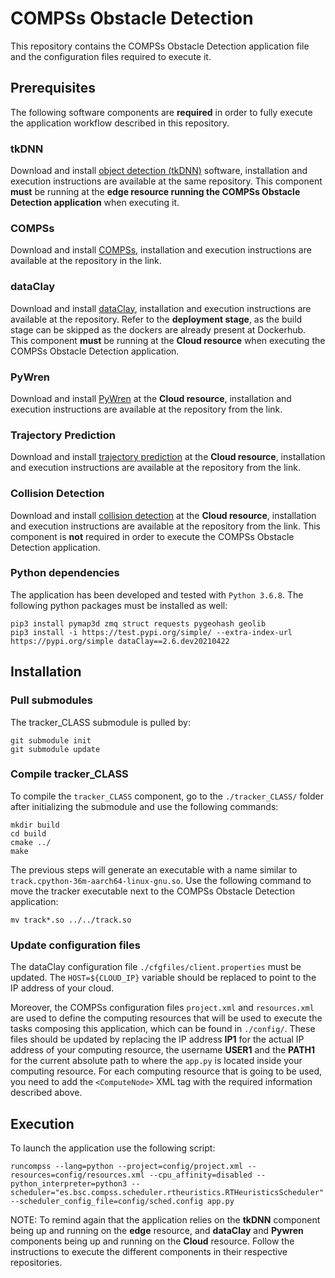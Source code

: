 # COMPSs Obstacle Detection 

This repository contains the COMPSs Obstacle Detection application file and the configuration files required to execute it.


## Prerequisites

The following software components are **required** in order to fully execute the application workflow described in this repository.


### tkDNN

Download and install [object detection (tkDNN)](https://github.com/class-euproject/class-edge/tree/bsc) software, installation and execution instructions are available at the same repository. This component **must** be running at the **edge resource running the COMPSs Obstacle Detection application** when executing it.

<!-- TODO: add deduplicator-->

### COMPSs

Download and install [COMPSs](https://github.com/class-euproject/compss/tree/ppc/ilp-cloudprovider-merge), installation and execution instructions are available at the repository in the link.


### dataClay

Download and install [dataClay](https://github.com/class-euproject/dataclay-class), installation and execution instructions are available at the repository. Refer to the **deployment stage**, as the build stage can be skipped as the dockers are already present at Dockerhub. This component **must** be running at the **Cloud resource** when executing the COMPSs Obstacle Detection application.


### PyWren

Download and install [PyWren](https://github.com/class-euproject/pywren-ibm-cloud.git) at the **Cloud resource**, installation and execution instructions are available at the repository from the link.


### Trajectory Prediction

Download and install [trajectory prediction](https://github.com/class-euproject/trajectory-prediction) at the **Cloud resource**, installation and execution instructions are available at the repository from the link.


### Collision Detection

Download and install [collision detection](https://github.com/class-euproject/collision-detection) at the **Cloud resource**, installation and execution instructions are available at the repository from the link. This component is **not** required in order to execute the COMPSs Obstacle Detection application.


### Python dependencies

The application has been developed and tested with `Python 3.6.8`. The following python packages must be installed as well:

```
pip3 install pymap3d zmq struct requests pygeohash geolib
pip3 install -i https://test.pypi.org/simple/ --extra-index-url https://pypi.org/simple dataClay==2.6.dev20210422
```


## Installation

### Pull submodules

The tracker\_CLASS submodule is pulled by:

```
git submodule init
git submodule update
```

### Compile tracker\_CLASS

To compile the `tracker_CLASS` component, go to the `./tracker_CLASS/` folder after initializing the submodule and use the following commands:

```
mkdir build
cd build
cmake ../
make
```

The previous steps will generate an executable with a name similar to `track.cpython-36m-aarch64-linux-gnu.so`. Use the following command to move the tracker executable next to the COMPSs Obstacle Detection application:

```
mv track*.so ../../track.so
```


### Update configuration files

The dataClay configuration file `./cfgfiles/client.properties` must be updated. The `HOST=${CLOUD_IP}` variable should be replaced to point to the IP address of your cloud.

Moreover, the COMPSs configuration files `project.xml` and `resources.xml` are used to define the computing resources that will be used to execute the tasks composing this application, which can be found in `./config/`. These files should be updated by replacing the IP address **IP1** for the actual IP address of your computing resource, the username **USER1** and the **PATH1** for the current absolute path to where the `app.py` is located inside your computing resource. For each computing resource that is going to be used, you need to add the `<ComputeNode>` XML tag with the required information described above.


## Execution 

To launch the application use the following script:

```
runcompss --lang=python --project=config/project.xml --resources=config/resources.xml --cpu_affinity=disabled --python_interpreter=python3 --scheduler="es.bsc.compss.scheduler.rtheuristics.RTHeuristicsScheduler" --scheduler_config_file=config/sched.config app.py
```

NOTE: To remind again that the application relies on the **tkDNN** component being up and running on the **edge** resource, and **dataClay** and **Pywren** components being up and running on the **Cloud** resource. Follow the instructions to execute the different components in their respective repositories.
